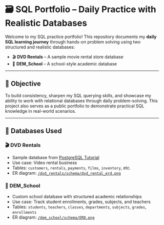 # 🗃️ SQL Portfolio – Daily Practice with Realistic Databases

Welcome to my SQL practice portfolio! This repository documents my **daily SQL learning journey** through hands-on problem solving using two structured and realistic databases:

- 🎬 **DVD Rentals** – A sample movie rental store database
- 🏫 **DEM_School** – A school-style academic database

---

## 🎯 Objective

To build consistency, sharpen my SQL querying skills, and showcase my ability to work with relational databases through daily problem-solving. This project also serves as a public portfolio to demonstrate practical SQL knowledge in real-world scenarios.

---

## 🧱 Databases Used

### 🎬 DVD Rentals
- Sample database from [PostgreSQL Tutorial](https://www.postgresqltutorial.com/postgresql-sample-database/)
- Use case: Video rental business
- Tables: `customers`, `rentals`, `payments`, `films`, `inventory`, etc.
- ER diagram: [`/dvd_rentals/schema/dvd_rental_erd.png`](./dvd_rentals/schema/dvd_rental_erd.png)


### 🏫 DEM_School
- Custom school database with structured academic relationships
- Use case: Track student enrollments, grades, subjects, and teachers
- Tables: `students`, `teachers`, `classes`, `departments`, `subjects`, `grades`, `enrollments`
- ER diagram: [`/dem_school/schema/ERD.png`](./dem_school/schema/ERD.png)

